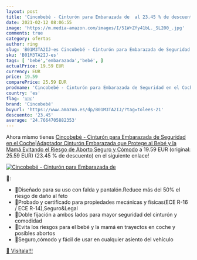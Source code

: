 ```yaml
---
layout: post
title: 'Cincobebé - Cinturón para Embarazada de  al 23.45 % de descuento'
date: 2021-02-12 08:06:55
image: 'https://m.media-amazon.com/images/I/51W+Zfy41bL._SL200_.jpg'
comments: true
category: ofertas
author: ring
slug: 'B01M3TA2IJ-es Cincobebé - Cinturón para Embarazada de Seguridad en el...'
sku: 'B01M3TA2IJ-es'
tags: [ 'bebé','embarazada','bebé', ]
actualPrice: 19.59 EUR
currency: EUR
price: 19.59
comparePrice: 25.59 EUR
prodname: 'Cincobebé - Cinturón para Embarazada de Seguridad en el Coche|Adaptador Cinturón Embarazada que Protege al Bebé y la Mamá Evitando el Riesgo de Aborto Seguro y Cómodo'
country: 'es'
flag: '🇪🇸'
brand: 'Cincobebé'
buyurl: 'https://www.amazon.es/dp/B01M3TA2IJ/?tag=tolees-21'
descuento: '23.45'
average: '24.7664705882353'
---
```


Ahora mismo tienes [Cincobebé - Cinturón para Embarazada de Seguridad en el Coche|Adaptador Cinturón Embarazada que Protege al Bebé y la Mamá Evitando el Riesgo de Aborto Seguro y Cómodo](https://www.amazon.es/dp/B01M3TA2IJ/?tag=tolees-21) a 19.59 EUR (original: 25.59 EUR) (23.45 %  de descuento) en el siguiente enlace!

[![Cincobebé - Cinturón para Embarazada de ](https://m.media-amazon.com/images/I/51W+Zfy41bL._SL200_.jpg)](https://www.amazon.es/dp/B01M3TA2IJ/?tag=tolees-21)

🔎:

- 🚗Diseñado para su uso con falda y pantalón.Reduce más del 50% el riesgo de daño al feto
- 🚗Probado y certificado para propiedades mecánicas y físicas(ECE R-16 / ECE R-14),Seguro&Legal
- 🚗Doble fijación a ambos lados para mayor seguridad del cinturón y comodidad
- 🚗Evita los riesgos para el bebé y la mamá en trayectos en coche y posibles abortos
- 🚗Seguro,cómodo y fácil de usar en cualquier asiento del vehículo

[🛒 Visítala!!!](https://www.amazon.es/dp/B01M3TA2IJ/?tag=tolees-21)
